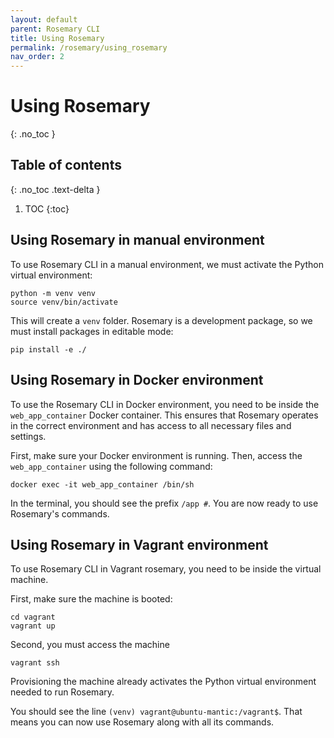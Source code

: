 ```yaml
---
layout: default
parent: Rosemary CLI
title: Using Rosemary
permalink: /rosemary/using_rosemary
nav_order: 2
---
```


# Using Rosemary
{: .no_toc }

## Table of contents
{: .no_toc .text-delta }

1. TOC
{:toc}

## Using Rosemary in manual environment

To use Rosemary CLI in a manual environment, we must activate the Python virtual environment:

```
python -m venv venv
source venv/bin/activate
```

This will create a `venv` folder. Rosemary is a development package, so we must install packages in editable mode:

```
pip install -e ./
```

## Using Rosemary in Docker environment

To use the Rosemary CLI in Docker environment, you need to be inside the `web_app_container` Docker container. This ensures that Rosemary operates in the correct environment and has access to all necessary files and settings.

First, make sure your Docker environment is running. Then, access the `web_app_container` using the following command:

```
docker exec -it web_app_container /bin/sh
```

In the terminal, you should see the prefix `/app #`. You are now ready to use Rosemary's commands.

## Using Rosemary in Vagrant environment

To use Rosemary CLI in Vagrant rosemary, you need to be inside the virtual machine.

First, make sure the machine is booted:

```
cd vagrant
vagrant up
```

Second, you must access the machine

```
vagrant ssh
```

Provisioning the machine already activates the Python virtual environment needed to run Rosemary.

You should see the line `(venv) vagrant@ubuntu-mantic:/vagrant$`. That means you can now use Rosemary along with all its commands.
